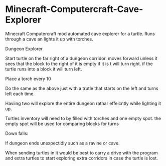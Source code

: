 # Minecraft-Computercraft-Cave-Explorer
Minecraft Computercraft mod automated cave explorer for a turtle. Runs through a cave an lights it up with torches.

Dungeon Explorer

Start turtle on the far right of a dungeon corridor. moves forward unless it sees that the block to the right of it is empty if it is t will turn right. 
if the turtle runs into a block it will turn left.

Place a torch every 10

Do the same as the above just with a trutle that starts on the left and turns left each time.

Haviing two will explore the entire dungeon rathar effeicntly while lighting it up.

Turtles inventory will need to by filled with torches and one empty spot. the empty spot will be used for comparing blocks for turns

Down falls:

If dungeon ends unexpectidly such as a ravine or cave. 

When sending turtles in it would be best to carry a drive with the program and extra turtles to start exploring extra corridors in case the turtle is lost.
